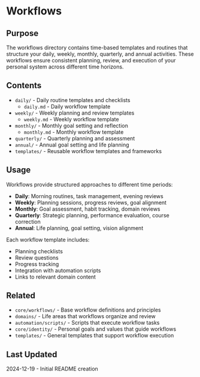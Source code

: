# Workflows

## Purpose
The workflows directory contains time-based templates and routines that structure your daily, weekly, monthly, quarterly, and annual activities. These workflows ensure consistent planning, review, and execution of your personal system across different time horizons.

## Contents
- `daily/` - Daily routine templates and checklists
  - `daily.md` - Daily workflow template
- `weekly/` - Weekly planning and review templates
  - `weekly.md` - Weekly workflow template
- `monthly/` - Monthly goal setting and reflection
  - `monthly.md` - Monthly workflow template
- `quarterly/` - Quarterly planning and assessment
- `annual/` - Annual goal setting and life planning
- `templates/` - Reusable workflow templates and frameworks

## Usage
Workflows provide structured approaches to different time periods:

- **Daily**: Morning routines, task management, evening reviews
- **Weekly**: Planning sessions, progress reviews, goal alignment
- **Monthly**: Goal assessment, habit tracking, domain reviews
- **Quarterly**: Strategic planning, performance evaluation, course correction
- **Annual**: Life planning, goal setting, vision alignment

Each workflow template includes:
- Planning checklists
- Review questions
- Progress tracking
- Integration with automation scripts
- Links to relevant domain content

## Related
- `core/workflows/` - Base workflow definitions and principles
- `domains/` - Life areas that workflows organize and review
- `automation/scripts/` - Scripts that execute workflow tasks
- `core/identity/` - Personal goals and values that guide workflows
- `templates/` - General templates that support workflow execution

## Last Updated
2024-12-19 - Initial README creation
